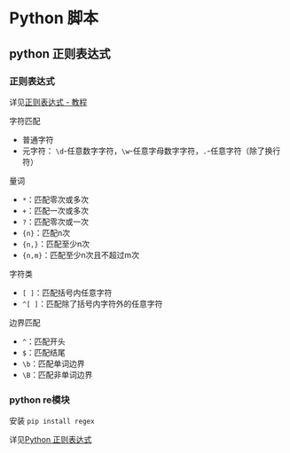 # Python 脚本

## python 正则表达式

### 正则表达式

详见[正则表达式 - 教程](https://www.runoob.com/regexp/regexp-tutorial.html)

字符匹配

- 普通字符
- 元字符： `\d`-任意数字字符，`\w`-任意字母数字字符，`.`-任意字符（除了换行符）

量词

- `*`：匹配零次或多次
- `+`：匹配一次或多次
- `?`：匹配零次或一次
- `{n}`：匹配n次
- `{n,}`：匹配至少n次
- `{n,m}`：匹配至少n次且不超过m次

字符类

- `[ ]`：匹配括号内任意字符
- `^[ ]`：匹配除了括号内字符外的任意字符

边界匹配

- `^`：匹配开头
- `$`：匹配结尾
- `\b`：匹配单词边界
- `\B`：匹配非单词边界

### python re模块

安装 `pip install regex`

详见[Python 正则表达式](https://www.runoob.com/python/python-reg-expressions.html)

